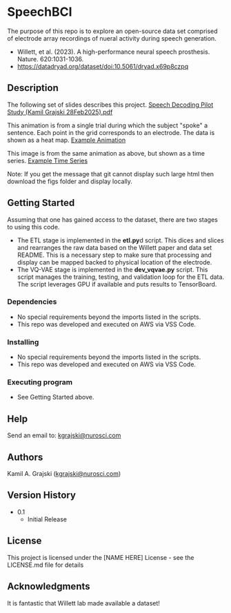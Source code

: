 # SpeechBCI

The purpose of this repo is to explore an open-source data set comprised of electrode array recordings of nueral activity during speech generation.

* Willett, et al. (2023). A high-performance neural speech prosthesis. Nature. 620:1031-1036.
* https://datadryad.org/dataset/doi:10.5061/dryad.x69p8czpq

## Description

The following set of slides describes this project.
[Speech Decoding Pilot Study (Kamil Grajski 28Feb2025).pdf](https://github.com/user-attachments/files/19057861/Speech.Decoding.Pilot.Study.Kamil.Grajski.28Feb2025.pdf)

This animation is from a single trial during which the subject "spoke" a sentence.
Each point in the grid corresponds to an electrode.  The data is shown as a heat map.
[Example Animation](figs/competitionData/train/t12.2022.05.05_1_0_implot.html)

This image is from the same animation as above, but shown as a time series.
[Example Time Series](figs/competitionData/train/t12.2022.05.05_1_0_Ventral_tsplot.html)

Note: If you get the message that git cannot display such large html then download the figs folder and display locally.

## Getting Started

Assuming that one has gained access to the dataset, there are two stages to using this code.
* The ETL stage is implemented in the **etl.py**d script.
     This dices and slices and rearranges the raw data based on the Willett paper and data set README.
     This is a necessary step to make sure that processing and display can be mapped backed to physical location of the electrode.
* The VQ-VAE stage is implemented in the **dev_vqvae.py** script.
     This script manages the training, testing, and validation loop for the ETL data.
     The script leverages GPU if available and puts results to TensorBoard.

### Dependencies

* No special requirements beyond the imports listed in the scripts.
* This repo was developed and executed on AWS via VSS Code.

### Installing

* No special requirements beyond the imports listed in the scripts.
* This repo was developed and executed on AWS via VSS Code.

### Executing program

* See Getting Started above.

## Help

Send an email to: kgrajski@nurosci.com

## Authors

Kamil A. Grajski (kgrajski@nurosci.com)

## Version History

* 0.1
    * Initial Release

## License

This project is licensed under the [NAME HERE] License - see the LICENSE.md file for details

## Acknowledgments

It is fantastic that Willett lab made available a dataset!

